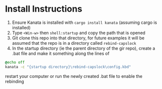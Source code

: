 # Install Instructions

1. Ensure Kanata is installed with `cargo install kanata` (assuming cargo is installed)
2. Type `<Win-w>` then `shell:startup` and copy the path that is opened
3. Git clone this repo into that directory, for future examples it will be assumed that the repo is in a directory called `rebind-capslock`
4. In the startup directory (ie the parent directory of the gir repo), create a .bat file and make it something along the lines of

```bat
@echo off
kanata -c "{startup directory}\rebind-capslock\config.kbd"
```

restart your computer or run the newly created .bat file to enable the rebinding

